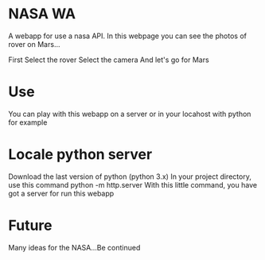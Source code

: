 # NASA WA
A webapp for use a nasa API. In this webpage you can see the photos of rover on Mars...

First Select the rover
Select the camera
And let's go for Mars

# Use
You can play with this webapp on a server or in your locahost with python for example

# Locale python server
Download the last version of python (python 3.x)
In your project directory, use this command python -m http.server
With this little command, you have got a server for run this webapp

# Future
Many ideas for the NASA...Be continued
